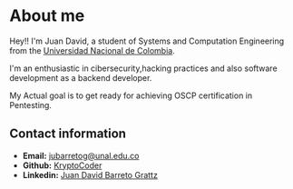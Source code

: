 # About me

Hey!! I'm Juan David, a student of Systems and Computation Engineering from the [Universidad Nacional de Colombia](https://unal.edu.co/).

I'm an  enthusiastic in cibersecurity,hacking practices and also software development as a backend developer.

My Actual goal is to get ready for achieving OSCP certification in Pentesting.

## Contact information

* **Email:** [jubarretog@unal.edu.co](http://localhost:5000/u/cdbSbVEtWCP0IKRHa0p28S49E1o2)
* **Github:** [KryptoCoder](https://github.com/jubarretog)
* **Linkedin:** [Juan David Barreto Grattz](https://www.linkedin.com/in/juan-david-barreto-grattz/)
